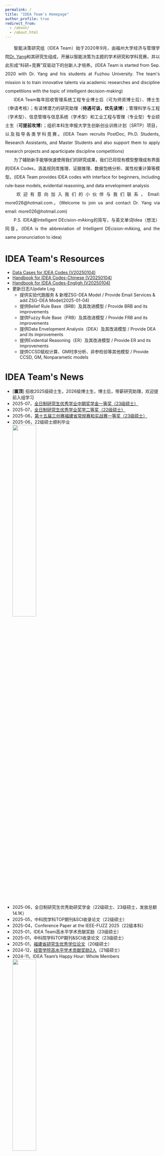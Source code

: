 ```yaml
---
permalink: /
title: "IDEA Team's Homepage"
author_profile: true
redirect_from: 
  - /about/
  - /about.html
---
```

<p style="line-height: 2; text-align: justify">&emsp;&emsp;智能决策研究组（IDEA Team）始于2020年9月，由福州大学经济与管理学院<a href="https://jgxy.fzu.edu.cn/info/1032/22754.htm" target="_blank">Dr. Yang</a>和其研究生组成，开展以智能决策为主题的学术研究和学科竞赛，并以此形成“科研+竞赛”双驱动下的创新人才培养。(IDEA Team is started from Sep. 2020 with Dr. Yang and his students at Fuzhou University. The team's mission is to train innovative talents via academic researches and discipline competitions with the topic of intelligent decision-making)<br>
&emsp;&emsp;IDEA Team每年招收管理系统工程专业博士后（可为师资博士后）、博士生（申请考核）；有读博潜力的研究助理（<b>待遇可谈，优先读博</b>）；管理科学与工程（学术型）、信息管理与信息系统（学术型）和工业工程与管理（专业型）专业硕士生（<b>可提前攻博</b>）；组织本科生申报大学生创新创业训练计划（SRTP）项目，以及指导各类学科竞赛。(IDEA Team recruits PostDoc, Ph.D. Students, Research Assistants, and Master Students and also support them to apply research projects and aparticipate discipline competitions)<br> 
&emsp;&emsp;为了辅助新手能够快速使用我们的研究成果，我们已将现有模型整理成有界面的IDEA Codes，涵盖规则库推理、证据推理、数据包络分析、属性权重计算等模型。(IDEA Team provides IDEA codes with interface for beginners, including rule-base models, evidential reasoning, and data envelopment analysis<br>
&emsp;&emsp;欢迎有意向加入我们的小伙伴与我们联系，Email: more026@hotmail.com。(Welcome to join us and contact Dr. Yang via email: more026@hotmail.com)<br>
&emsp;&emsp;P.S. IDEA是Intelligent DEcision-mAking的简写，与英文单词Idea（想法）同音。(IDEA is the abbreviation of Intelligent DEcision-mAking, and the same pronunciation to idea)<br>
</p>

IDEA Team's Resources
======
<ul>
  <li><a href="/files/2025/IDEACases_20250104.zip" target="_blank">Data Cases for IDEA Codes (V20250104)</a></li>
  <li><a href="/files/2025/Handbook_IDEACodes-CN20250104.pdf" target="_blank">Handbook for IDEA Codes-Chinese (V20250104)</a></li>
  <li><a href="/files/2025/Handbook_IDEACodes-EN20250104.pdf" target="_blank">Handbook for IDEA Codes-Engligh (V20250104)</a></li>
  <li>更新日志/Update Log
  <ul>
    <li>提供实验代跑服务 & 新增ZSG-DEA Model / Provide Email Services & add ZSG-DEA Model(2025-01-04)</li>
    <li>提供Belief Rule Base（BRB）及其改进模型 / Provide BRB and its improvements</li>
    <li>提供Fuzzy Rule Base（FRB）及其改进模型 / Provide FRB and its improvements</li>
    <li>提供Data Envelopment Analysis（DEA）及其改进模型 / Provide DEA and its improvements</li>
    <li>提供Evidential Reasoning（ER）及其改进模型 / Provide ER and its improvements</li>
    <li>提供CCSD赋权计算、GM时序分析、非参检验等其他模型 / Provide CCSD, GM, Nonparametic models</li>
  </ul>
    </li>
</ul>
    
IDEA Team's News
======
<ul>
  <li>[<b>置顶</b>] 招收2025级硕士生，2026级博士生，博士后，带薪研究助理，欢迎提前入组学习</li>
  <li>2025-07，<a href="https://jgxy.fzu.edu.cn/info/1070/23702.htm" target="_blank">全日制研究生优秀学业中期奖学金一等奖（23级硕士）</a></li>
  <li>2025-07，<a href="https://jgxy.fzu.edu.cn/info/1070/23712.htm" target="_blank">全日制研究生优秀学业奖学二等奖（22级硕士）</a></li>
  <li>2025-06，<a href="https://3chuang.oss-cn-hangzhou.aliyuncs.com/uploads/file/2025/06/30/7301ad274acc4838fc57e8dcf1087fd7.pdf" target="_blank">第十五届三创赛福建省常规赛和实战赛一等奖（23级硕士）</a></li>
  <li>2025-06，22级硕士顺利毕业<br>
  <img src="/images/2025/202506-biye.jpg" width="40%" height="40%"></li>
  <li>2025-06，全日制研究生优秀助研奖学金（22级硕士、23级硕士，发放总额14.1K）</li>
  <li>2025-05，中科院学科TOP期刊&SCI收录论文（22级硕士）</li>
  <li>2025-04，Conference Paper at the IEEE-FUZZ 2025（22级本科）</li>
  <li>2025-01，IDEA Team高水平学术贡献奖励（23级硕士）</li>
  <li>2025-01，中科院学科TOP期刊&SCI收录论文（23级硕士）</li>
  <li>2025-01，<a href="https://jyt.fujian.gov.cn/xxgk/gggs/202412/t20241231_6600762.htm" target="_blank">福建省研究生优秀学位论文</a>（20级硕士）</li>
  <li>2024-12，<a href="https://jgxy.fzu.edu.cn/info/1070/21838.htm" target="_blank">经管学院高水平学术贡献奖励2人</a>（21级硕士）</li>
  <li>2024-11，IDEA Team’s Happy Hour: Whole Members <br>
  <img src="/images/202405/202405-HappyHour.jpg" width="40%" height="40%"></li>
  <li>2024-10，全国逆向物流竞赛二等奖（24级硕士）</li>
  <li>2024-10，全国创新创业竞赛一等奖、二等奖（23级硕士、24级硕士）</li>
  <li>2024-09，SRTP结项<a href="https://jwch.fzu.edu.cn/info/1039/13676.htm" target="_blank">国家级2项（均为良好）</a>、<a href="https://jwch.fzu.edu.cn/info/1039/13677.htm" target="_blank">校级1项（优秀）</a>（20级本科、21级本科）</li>
  <li>2024-07，<a href="http://cmswebsite.ai-learning.net/u/cms/tjjmds/202407/10162214djlt.pdf" target="_blank">全国统计建模竞赛省级一等级、二等奖、三等奖</a>（23级硕士、21级和22级本科）</li>
  <li>2024-07，<a href="https://jgxy.fzu.edu.cn/info/1070/20124.htm" target="_blank">优秀综合学业奖学金三等奖</a>（21级硕士）</li>
  <li>2024-07，<a href="https://jgxy.fzu.edu.cn/info/1070/20133.htm" target="_blank">优秀中期学业奖学金二等奖、三等奖</a>（22级硕士）</li>
  <li>2024-06，21级硕士顺利毕业<br>
  <img src="/images/202405/20240619-Graduate2021.jpg" width="40%" height="40%"></li>
  <li>2024-06，<a href="https://jwch.fzu.edu.cn/info/1039/13559.htm" target="_blank">SRTP项目立项国家级1项、省级1项、校级3项</a>（21级本科、22级本科）</li>
  <li>2024-05，<a href="https://jgxy.fzu.edu.cn/info/1203/19930.htm" target="_blank">顺利通过本科答辩且1人推荐校优</a>（20级本科）</li>
  <li>2024-05，<a href="https://jgxy.fzu.edu.cn/info/1070/19792.htm" target="_blank">录取福州大学攻读博士学位</a>（21级硕士）</li>
  <li>2024-05，福州大学三创赛一等奖、二等奖（23级硕士、22级本科）</li>
  <li>2024-05，IDEA Team’s Happy Hour: University Union<br>
  <img src="/images/202405/HappyHour1-202405.jpg" width="40%" height="40%"></li>
  <li>2024-05，顺利通过硕士答辩且1人为优秀（21级硕士）</li>
  <li>2024-04，IDEA Team高水平学术贡献奖励（21级硕士）</li>
  <li>2024-04，中科院学科TOP期刊与SSCI&SCI双收录论文（21级硕士）</li>
  <li>2024-01，福州大学优秀硕士学位论文（<b>开题、送审、答辩全优</b>）（20级硕士）</li>
  <li>2023-12，中国研究生数学建模竞赛全国二等奖（22级硕士）</li>
  <li>2023-12，全国逆向物流竞赛二等奖、三等奖（22级硕士、23级硕士）</li>
  <li>2023-11，Presentation at the ISKE2023（20级本科、21级本科）<br>
  <img src="/images/202311/ISKE2023-01.jpg" width="40%" height="40%"> <img src="/images/202311/ISKE2023-02.jpg" width="25%"></li>
  <li>2023-10，育英（闽海石化）奖学金（22级硕士）</li>
  <li>2023-10，IDEA Team’s Happy Hour: Eat Eat Eat<br>
  <img src="/images/202310/tj-01.jpg" width="40%" height="40%"></li>
  <li>2023-09，2 Conference Papers at the ISKE2023（22级和23级硕士、20级和21级本科）</li>
  <li>2023-09，经管学院高水平学术贡献奖励（20级硕士）</li>
  <li>2023-09，SRTP项目结项国家级2项、校级2项（19级本科、20级本科）</li>
  <li>2023-08，IDEA Team高水平学术贡献奖励（20级硕士）</li>
  <li>2023-08，中科院学科TOP期刊&SCI收录论文（20级硕士）</li>
  <li>2023-08，IDEA Team高水平学术贡献奖励（21级硕士）</li>
  <li>2023-08，FMS管科科学T1期刊&EI收录论文（21级硕士）</li>
  <li>2023-08，全国“三创”赛一等奖（<b>本届参赛队伍近14万，总人数超100万</b>）（22级硕士）<br>
  <img src="/images/202308/scsgs1.jpg" width="40%" height="40%"></li>
  <li>2023-08，全国统计建模竞赛省级二等奖、三等奖（22级硕士、20级和21级本科）</li>
  <li>2023-07，全日制研究生优秀学业奖学金特等奖（20级硕士）</li>
  <li>2023-06，SRTP项目立项国家级2项、校级1项（20级本科、21级本科）</li>
  <li>2023-06，全日制研究生优秀助研奖学金（21级硕士、22级硕士）</li>
  <li>2023-05，顺利通过硕士答辩且为优秀（20级硕士）<br>
  <img src="/images/202305/by8.jpg" width="40%" height="40%"></li>
  <li>2023-05，福建省“三创”赛特等奖（入围国赛现场赛，赛道第一名）（22级硕士）<br>
  <img src="/images/202305/scsss1.jpg" width="40%" height="40%"></li>
  <li>2023-04，英国Queen’s University Belfast（<b>QS2024排名202</b>）全额博士奖学金（20级硕士）</li>
  <li>2023-04，福州大学“三创”赛三等奖（入围省赛现场赛，赛道第一名）（22级硕士）</li>
  <li>2023-04，IDEA Team’s Happy Hour: Let you guess what are they doing ? <br>
  <img src="/images/202304/tj1.jpg" width="40%" height="40%"></li>
  <li>2023-01，中国研究生数学建模竞赛全国二等奖（22级硕士）</li>
  <li>2022-12，Best Student Paper Award at the UCAml2022（20级硕士）</li>
  <li>2022-11，全国创新创业竞赛二等奖、三等奖（21级硕士、22级硕士）</li>
  <li>2022-11，全国逆向物流竞赛三等奖（21级硕士、22级硕士）</li>
  <li>2022-11，经管学院高水平学术贡献奖励（20级硕士）</li>
  <li>2022-10，全日制研究生国家奖学金（<b>学院排名第一</b>）（20级硕士）</li>
  <li>2022-08，Conference Paper at the UCAml2022（20级硕士）</li>
  <li>2022-06，SRTP项目立项国家级2项、校级2项（19级本科、20级本科）</li>
  <li>2022-07，全日制研究生优秀助研奖学金（20级硕士、21级硕士）</li>
  <li>2022-07，全日制研究生优秀学业中期奖学金一等奖（20级硕士）</li>
  <li>2022-02，IDEA Team高水平学术贡献奖励（20级硕士）</li>
  <li>2022-02，中科院学科TOP期刊&SCI收录论文（20级硕士）</li>
  <li>2021-12，全国创新创业竞赛一等奖（20级硕士、21级硕士）</li>
  <li>2021-12，IDEA Team高水平学术贡献奖励（20级硕士）</li>
  <li>2021-12，FMS管科科学T1期刊&EI收录论文（20级硕士）</li>
  <li>2021-11，Best Student Paper Award at the ISKE2021（20级硕士）</li>
  <li>2021-09，Conference Paper at the ISKE2021（20级硕士）</li>
  <li>2021-05，全日制研究生优秀助研奖学金（20级硕士）</li>
</ul>
